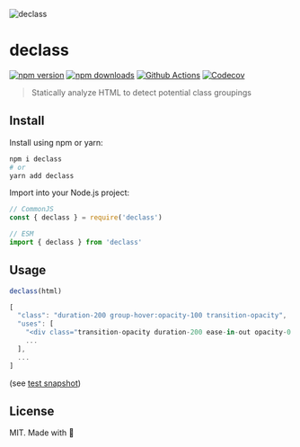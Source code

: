 ![declass](https://user-images.githubusercontent.com/904724/101665243-070b3580-3a4d-11eb-9b45-58a2ded1bf67.png)

# declass

[![npm version][npm-version-src]][npm-version-href]
[![npm downloads][npm-downloads-src]][npm-downloads-href]
[![Github Actions][github-actions-src]][github-actions-href]
[![Codecov][codecov-src]][codecov-href]

> Statically analyze HTML to detect potential class groupings

## Install

Install using npm or yarn:

```bash
npm i declass
# or
yarn add declass
```

Import into your Node.js project:

```js
// CommonJS
const { declass } = require('declass')

// ESM
import { declass } from 'declass'
```

## Usage


```ts
declass(html)
```

```js
[
  "class": "duration-200 group-hover:opacity-100 transition-opacity",
  "uses": [
    "<div class="transition-opacity duration-200 ease-in-out opacity-0 group-hover:opacity-100 absolute top-4 right-6 cursor-pointer" data-v-cc3a34da="">",
    ...
  ],
  ...
]
```
(see [test snapshot](./test/__snapshots__/index.test.ts.snap))


## License

MIT. Made with 💖

<!-- Badges -->
[npm-version-src]: https://img.shields.io/npm/v/declass?style=flat-square
[npm-version-href]: https://npmjs.com/package/declass

[npm-downloads-src]: https://img.shields.io/npm/dm/declass?style=flat-square
[npm-downloads-href]: https://npmjs.com/package/declass

[github-actions-src]: https://img.shields.io/github/workflow/status/nuxt-contrib/declass/ci/main?style=flat-square
[github-actions-href]: https://github.com/nuxt-contrib/declass/actions?query=workflow%3Aci

[codecov-src]: https://img.shields.io/codecov/c/gh/nuxt-contrib/declass/main?style=flat-square
[codecov-href]: https://codecov.io/gh/nuxt-contrib/declass
